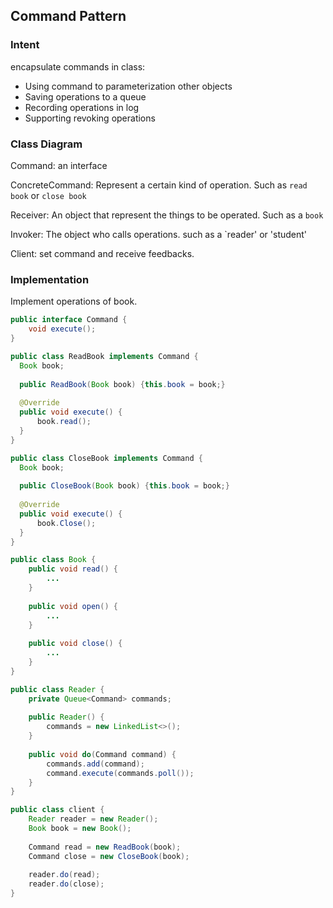 ## Command Pattern

### Intent

encapsulate commands in class:

- Using command to parameterization other objects
- Saving operations to a queue
- Recording operations in log
- Supporting revoking operations

### Class Diagram

Command: an interface

ConcreteCommand: Represent a certain kind of operation. Such as `read book` or `close book`

Receiver: An object that represent the things to be operated. Such as a `book`

Invoker: The object who calls operations. such as a `reader' or 'student'

Client: set command and receive feedbacks. 


### Implementation

Implement operations of book.

```java
public interface Command {
    void execute();
}
```

```java
public class ReadBook implements Command {
  Book book;
  
  public ReadBook(Book book) {this.book = book;}
  
  @Override
  public void execute() {
      book.read();
  }
}
```

```java
public class CloseBook implements Command {
  Book book;
  
  public CloseBook(Book book) {this.book = book;}
  
  @Override
  public void execute() {
      book.Close();
  }
}
```

```java
public class Book {
    public void read() {
        ...
    }
    
    public void open() {
        ...
    }
    
    public void close() {
        ...
    }
}
```

```java
public class Reader {
    private Queue<Command> commands;
    
    public Reader() {
        commands = new LinkedList<>();
    }
    
    public void do(Command command) {
        commands.add(command);
        command.execute(commands.poll());
    } 
}
```

```java
public class client {
    Reader reader = new Reader();
    Book book = new Book();
    
    Command read = new ReadBook(book);
    Command close = new CloseBook(book);
    
    reader.do(read);
    reader.do(close);
}
```


